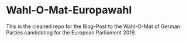 # Wahl-O-Mat-Europawahl
This is the cleaned repo for the Blog-Post to the Wahl-O-Mat of German Parties candidating for the European Parliament 2019.
